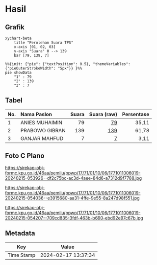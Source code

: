 # Hasil

## Grafik

```mermaid
xychart-beta
    title "Perolehan Suara TPS"
    x-axis [01, 02, 03]
    y-axis "Suara" 0 --> 139
    bar [79, 139, 7]
```

```mermaid
%%{init: {"pie": {"textPosition": 0.5}, "themeVariables": {"pieOuterStrokeWidth": "5px"}} }%%
pie showData
    "1" : 79
    "2" : 139
    "3" : 7
```

## Tabel

| No. | Nama Paslon    | Suara | Suara (raw) | Persentase |
|:--- |:-------------- | -----:| -----------:| ----------:|
| 1   | ANIES MUHAIMIN | 79    | [79][p-1]   | 35,11      |
| 2   | PRABOWO GIBRAN | 139   | [139][p-2]  | 61,78      |
| 3   | GANJAR MAHFUD  | 7     | [7][p-3]    | 3,11       |


[p-1]: https://github.com/gigit-pemilu/pemilu-2024-17-bengkulu/blob/main/pilpres/hitung-suara/sub/17-bengkulu/sub/71-kota-bengkulu/sub/01-selebar/sub/1006-sumur-dewa/sub/019-tps/sub/paslon-1.txt
[p-2]: https://github.com/gigit-pemilu/pemilu-2024-17-bengkulu/blob/main/pilpres/hitung-suara/sub/17-bengkulu/sub/71-kota-bengkulu/sub/01-selebar/sub/1006-sumur-dewa/sub/019-tps/sub/paslon-2.txt
[p-3]: https://github.com/gigit-pemilu/pemilu-2024-17-bengkulu/blob/main/pilpres/hitung-suara/sub/17-bengkulu/sub/71-kota-bengkulu/sub/01-selebar/sub/1006-sumur-dewa/sub/019-tps/sub/paslon-3.txt

## Foto C Plano

https://sirekap-obj-formc.kpu.go.id/46aa/pemilu/ppwp/17/71/01/10/06/1771011006019-20240215-053926--df2c75bc-ac3d-4aee-84d6-a7312d9f7788.jpg

https://sirekap-obj-formc.kpu.go.id/46aa/pemilu/ppwp/17/71/01/10/06/1771011006019-20240215-054036--e3915680-aa31-4ffe-9e55-8a247d98f551.jpg

https://sirekap-obj-formc.kpu.go.id/46aa/pemilu/ppwp/17/71/01/10/06/1771011006019-20240215-054207--709cd835-3fdf-463b-b690-ebd92e97c67b.jpg


## Metadata

| Key        | Value               |
| ---------- | ------------------- |
| Time Stamp | 2024-02-17 13:37:34 |




